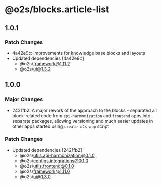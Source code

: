 # @o2s/blocks.article-list

## 1.0.1

### Patch Changes

- 4a42e9c: improvements for knowledge base blocks and layouts
- Updated dependencies [4a42e9c]
  - @o2s/framework@1.11.2
  - @o2s/ui@1.3.2

## 1.0.0

### Major Changes

- 2421fb2: A major rework of the approach to the blocks - separated all block-related code from `api-harmonization` and `frontend` apps into separate packages, allowing versioning and much easier updates in other apps started using `create-o2s-app` script

### Patch Changes

- Updated dependencies [2421fb2]
  - @o2s/utils.api-harmonization@0.1.0
  - @o2s/configs.integrations@0.1.0
  - @o2s/utils.frontend@0.1.0
  - @o2s/framework@1.11.0
  - @o2s/ui@1.3.0
